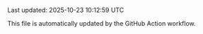 Last updated: 2025-10-23 10:12:59 UTC

This file is automatically updated by the GitHub Action workflow.
